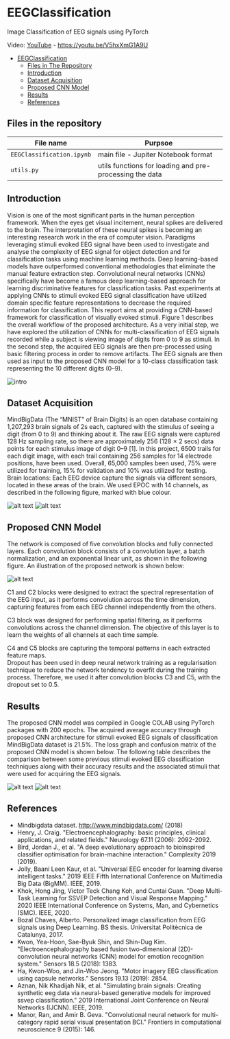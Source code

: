 # EEGClassification

Image Classification of EEG signals using PyTorch

Video:
[YouTube](https://youtu.be/V5hxXmG1A9U) - https://youtu.be/V5hxXmG1A9U


- [EEGClassification](#eeg-classification)
  * [Files in The Repository](#files-in-the-repository)
  * [Introduction](#introduction)
  * [Dataset Acquisition](#dataset-acquisition) 
  * [Proposed CNN Model](#proposed-cnn-model)
  * [Results](#results)
  * [References](#references)



## Files in the repository
|File name         | Purpsoe |
|----------------------|------|
|`EEGClassification.ipynb`| main file - Jupiter Notebook format|
|`utils.py`| utils functions for loading and pre-processing the data|



## Introduction
Vision is one of the most significant parts in the human perception framework. When the eyes get visual incitement, neural spikes are delivered to the brain. The interpretation of these neural spikes is becoming an interesting research work in the era of computer vision. Paradigms leveraging stimuli evoked EEG signal have been used to investigate and analyse the complexity of EEG signal for object detection and for classification tasks using machine learning methods. 
Deep learning-based models have outperformed conventional methodologies that eliminate the manual feature extraction step. Convolutional neural networks (CNNs) specifically have become a famous deep learning-based approach for learning discriminative features for classification tasks. Past experiments at applying CNNs to stimuli evoked EEG signal classification have utilized domain specific feature representations to decrease the required information for classification. 
This report aims at providing a CNN-based framework for classification of visually evoked stimuli. Figure 1 describes the overall workflow of the proposed architecture. 
As a very initial step, we have explored the utilization of CNNs for multi-classification of EEG signals recorded while a subject is viewing image of digits from 0 to 9 as stimuli. In the second step, the acquired EEG signals are then pre-processed using basic filtering process in order to remove artifacts. The EEG signals are then used as input to the proposed CNN model for a 10-class classification task representing the 10 different digits (0–9). 

![intro](https://github.com/NitzanShitrit/EEGClassification/blob/main/images/intro.PNG)



## Dataset Acquisition
MindBigData (The “MNIST” of Brain Digits) is an open database containing 1,207,293 brain signals of 2s each, captured with the stimulus of seeing a digit (from 0 to 9) and thinking about it. The raw EEG signals were captured 128 Hz sampling rate, so there are approximately 256 (128 × 2 secs) data points for each stimulus image of digit 0–9 [1]. In this project, 6500 trails for each digit image, with each trail containing 256 samples for 14 electrode positions, have been used. Overall, 65,000 samples been used, 75% were utilized for training, 15% for validation and 10% was utilized for testing.
Brain locations:
Each EEG device capture the signals via different sensors, located in these areas of the brain.
We used EPOC with 14 channels, as described in the following figure, marked with blue colour.

![alt text](https://github.com/NitzanShitrit/EEGClassification/blob/main/images/brain.PNG)
![alt text](https://github.com/NitzanShitrit/EEGClassification/blob/main/images/signals.PNG)



## Proposed CNN Model
The network is composed of five convolution blocks and fully connected layers. Each convolution block consists of a convolution layer, a batch normalization, and an exponential linear unit, as shown in the following figure. 
An illustration of the proposed network is shown below:

![alt text](https://github.com/NitzanShitrit/EEGClassification/blob/main/images/cnn.PNG)

C1 and C2 blocks were designed to extract the spectral representation of the EEG input, as it performs convolution across the time dimension, capturing features from each EEG channel independently from the others.

C3 block was designed for performing spatial filtering, as it performs convolutions across the channel dimension. The objective of this layer is to learn the weights of all channels at each time sample.

C4 and C5 blocks are capturing the temporal patterns in each extracted feature maps.  
Dropout has been used in deep neural network training as a regularisation technique to reduce the network tendency to overfit during the training process. 
Therefore, we used it after convolution blocks C3 and C5, with the dropout set to 0.5.



## Results
The proposed CNN model was compiled in Google COLAB using PyTorch packages with 200 epochs. 
The acquired average accuracy through proposed CNN architecture for stimuli evoked EEG signals of classification MindBigData dataset is 21.5%. 
The loss graph and confusion matrix of the proposed CNN model is shown below.
The following table describes the comparison between some previous stimuli evoked EEG classification techniques along with their accuracy results and the associated stimuli that were used for acquiring the EEG signals. 

![alt text](https://github.com/NitzanShitrit/EEGClassification/blob/main/images/graphs.PNG)
![alt text](https://github.com/NitzanShitrit/EEGClassification/blob/main/images/table.PNG)



## References
*	Mindbigdata dataset. http://www.mindbigdata.com/ (2018)
*	Henry, J. Craig. "Electroencephalography: basic principles, clinical applications, and related fields." Neurology 67.11 (2006): 2092-2092. 
*	Bird, Jordan J., et al. "A deep evolutionary approach to bioinspired classifier optimisation for brain-machine interaction." Complexity 2019 (2019).
*	Jolly, Baani Leen Kaur, et al. "Universal EEG encoder for learning diverse intelligent tasks." 2019 IEEE Fifth International Conference on Multimedia Big Data (BigMM). IEEE, 2019. 
*	Khok, Hong Jing, Victor Teck Chang Koh, and Cuntai Guan. "Deep Multi-Task Learning for SSVEP Detection and Visual Response Mapping." 2020 IEEE International Conference on Systems, Man, and Cybernetics (SMC). IEEE, 2020.
*	Bozal Chaves, Alberto. Personalized image classification from EEG signals using Deep Learning. BS thesis. Universitat Politècnica de Catalunya, 2017.
*	Kwon, Yea-Hoon, Sae-Byuk Shin, and Shin-Dug Kim. "Electroencephalography based fusion two-dimensional (2D)-convolution neural networks (CNN) model for emotion recognition system." Sensors 18.5 (2018): 1383.
*	Ha, Kwon-Woo, and Jin-Woo Jeong. "Motor imagery EEG classification using capsule networks." Sensors 19.13 (2019): 2854.
*	Aznan, Nik Khadijah Nik, et al. "Simulating brain signals: Creating synthetic eeg data via neural-based generative models for improved ssvep classification." 2019 International Joint Conference on Neural Networks (IJCNN). IEEE, 2019.
*	Manor, Ran, and Amir B. Geva. "Convolutional neural network for multi-category rapid serial visual presentation BCI." Frontiers in computational neuroscience 9 (2015): 146.

